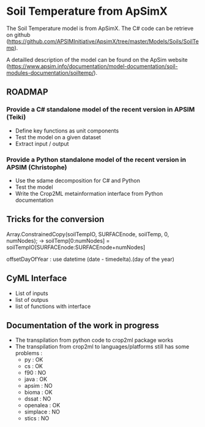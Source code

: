 # Soil Temperature from ApSimX

The Soil Temperature model is from ApSimX.
The C# code can be retrieve on github (https://github.com/APSIMInitiative/ApsimX/tree/master/Models/Soils/SoilTemp).

A detailled description of the model can be found on the ApSim website (https://www.apsim.info/documentation/model-documentation/soil-modules-documentation/soiltemp/).

## ROADMAP

### Provide a C# standalone model of the recent version in APSIM (Teiki)
- Define key functions as unit components
- Test the model on a given dataset
- Extract input / output 

### Provide a Python standalone model of the recent version in APSIM (Christophe)
- Use the sdame decomposition for C# and Python
- Test the model
- Write the Crop2ML metainformation interface from Python documentation 



## Tricks for the conversion


Array.ConstrainedCopy(soilTempIO, SURFACEnode, soilTemp, 0, numNodes);
->
soilTemp[0:numNodes] = soilTempIO[SURFACEnode:SURFACEnode+numNodes]

offsetDayOfYear : use datetime (date - timedelta).(day of the year)


## CyML Interface

- List of inputs
- list of outpus
- list of functions with interface

## Documentation of the work in progress
- The transpilation from python code to crop2ml package works
- The transpilation from crop2ml to languages/platforms still has some problems :
    - py : OK
    - cs : OK
    - f90 : NO
    - java : OK
    - apsim : NO
    - bioma : OK
    - dssat : NO
    - openalea : OK
    - simplace : NO
    - stics : NO
